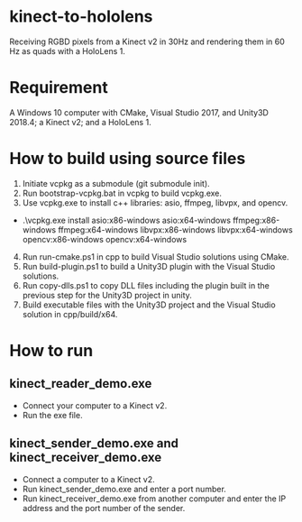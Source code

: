 # kinect-to-hololens
Receiving RGBD pixels from a Kinect v2 in 30Hz and rendering them in 60 Hz as quads with a HoloLens 1.

# Requirement
A Windows 10 computer with CMake, Visual Studio 2017, and Unity3D 2018.4; a Kinect v2; and a HoloLens 1.

# How to build using source files
1. Initiate vcpkg as a submodule (git submodule init).
2. Run bootstrap-vcpkg.bat in vcpkg to build vcpkg.exe.
3. Use vcpkg.exe to install c++ libraries: asio, ffmpeg, libvpx, and opencv.
- .\vcpkg.exe install asio:x86-windows asio:x64-windows ffmpeg:x86-windows ffmpeg:x64-windows libvpx:x86-windows libvpx:x64-windows opencv:x86-windows opencv:x64-windows
4. Run run-cmake.ps1 in cpp to build Visual Studio solutions using CMake.
5. Run build-plugin.ps1 to build a Unity3D plugin with the Visual Studio solutions.
6. Run copy-dlls.ps1 to copy DLL files including the plugin built in the previous step for the Unity3D project in unity.
7. Build executable files with the Unity3D project and the Visual Studio solution in cpp/build/x64.

# How to run
## kinect_reader_demo.exe
- Connect your computer to a Kinect v2.
- Run the exe file.

## kinect_sender_demo.exe and kinect_receiver_demo.exe
- Connect a computer to a Kinect v2.
- Run kinect_sender_demo.exe and enter a port number.
- Run kinect_receiver_demo.exe from another computer and enter the IP address and the port number of the sender.